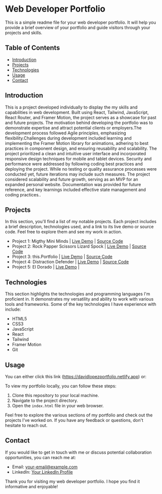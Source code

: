 # Web Developer Portfolio

This is a simple readme file for your web developer portfolio. It will help you provide a brief overview of your portfolio and guide visitors through your projects and skills.

## Table of Contents
- [Introduction](#introduction)
- [Projects](#projects)
- [Technologies](#technologies)
- [Usage](#usage)
- [Contact](#contact)

## Introduction
This is a project developed individually to display the my skills and capabilities in web development. Built using React, Tailwind, JavaScript, React Router, and Framer Motion, the project serves as a showcase for past and future projects. The motivation behind developing the portfolio was to demonstrate expertise and attract potential clients or employers.The development process followed Agile principles, emphasizing flexibility.Challenges during development included learning and implementing the Framer Motion library for animations, adhering to best practices in component design, and ensuring reusability and scalability. The project prioritized a clean and intuitive user interface and incorporated responsive design techniques for mobile and tablet devices. Security and performance were addressed by following coding best practices and deploying the project. While no testing or quality assurance processes were conducted yet, future iterations may include such measures. The project considered scalability and future growth, serving as an MVP for an expanded personal website. Documentation was provided for future reference, and key learnings included effective state management and coding practices..

## Projects
In this section, you'll find a list of my notable projects. Each project includes a brief description, technologies used, and a link to its live demo or source code. Feel free to explore them and see my work in action.

- Project 1: Migthy Mini Minds | [Live Demo](https://mightyminiminds.netlify.app/) | [Source Code](https://github.com/dlrodev92/migthy_mini_minds)
- Project 2: Rock Papper Scissors Lizard Spock | [Live Demo](https://rsplsbigbang.netlify.app) | [Source Code](https://github.com/dlrodev92/rock_scissors_papper)
- Project 3: this.Portfolio | [Live Demo](https://davidlopezportfolio.netlify.app) | [Source Code](https://github.com/dlrodev92/Portfolio)
- Project 4: Distraction Defender | [Live Demo](https://distractiondefender.netlify.app) | [Source Code](https://github.com/dlrodev92/Distraction_defender_Client)
- Project 5: El Dorado | [Live Demo](https://eldoradofx.co.uk/) | 

## Technologies
This section highlights the technologies and programming languages I'm proficient in. It demonstrates my versatility and ability to work with various tools and frameworks. Some of the key technologies I have experience with include:

- HTML5
- CSS3
- JavaScript
- React
- Tailwind
- Framer Motion
- Git

## Usage
You can either click this link (https://davidlopezportfolio.netlify.app) or:

To view my portfolio locally, you can follow these steps:

1. Clone this repository to your local machine.
2. Navigate to the project directory.
3. Open the `index.html` file in your web browser.

Feel free to explore the various sections of my portfolio and check out the projects I've worked on. If you have any feedback or questions, don't hesitate to reach out.

## Contact
If you would like to get in touch with me or discuss potential collaboration opportunities, you can reach me at:

- Email: [your-email@example.com](dlrdev92@gmail.com)
- LinkedIn: [Your LinkedIn Profile](https://www.linkedin.com/in/dave-rodriguez-b27691216/)

Thank you for visiting my web developer portfolio. I hope you find it informative and enjoyable!

